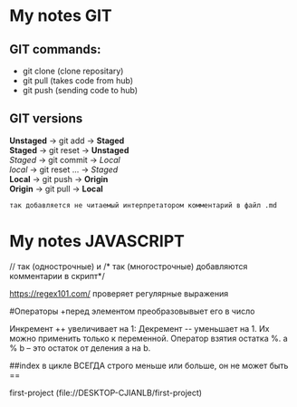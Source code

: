 # My notes GIT 
## GIT commands:
- git clone (clone repositary)
- git pull (takes code from hub)
- git push (sending code to hub)
## GIT versions
**Unstaged** -> git add -> **Staged** </br>
**Staged** -> git reset -> **Unstaged** </br>
*Staged* -> git commit -> *Local* </br>
*local* -> git reset ... -> *Staged* </br>
**Local** -> git push -> **Origin** </br>
**Origin** -> git pull -> **Local** 
```
так добавляется не читаемый интерпретатором комментарий в файл .md  
```
# My notes JAVASCRIPT
// так (однострочные) и /* так (многострочные) добавляются комментарии в скрипт*/

https://regex101.com/ проверяет регулярные выражения


#Операторы
+перед элементом преобразовывыет его в число 

Инкремент ++ увеличивает на 1:
Декремент -- уменьшает на 1. Их можно применить только к переменной.
Оператор взятия остатка %. a % b – это остаток от деления a на b. 

##index в цикле ВСЕГДА строго меньше или больше, он не может быть == 


first-project (file://DESKTOP-CJIANLB/first-project)
